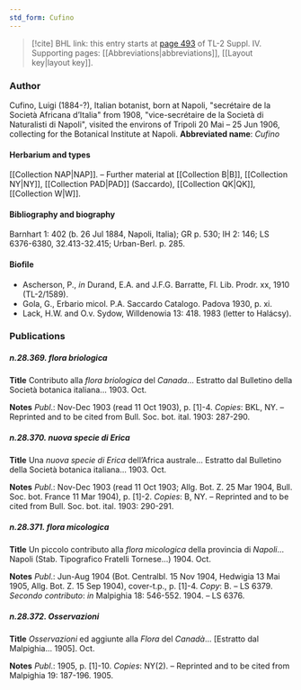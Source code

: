 ```yaml
---
std_form: Cufino
---
```


> [!cite] BHL link: this entry starts at [page 493](https://www.biodiversitylibrary.org/page/33266170) of TL-2 Suppl. IV.
> Supporting pages: [[Abbreviations|abbreviations]], [[Layout key|layout key]].

### Author

Cufino, Luigi (1884-?), Italian botanist, born at Napoli, "secrétaire de la Società Africana d’Italia" from 1908, "vice-secrétaire de la Società di Naturalisti di Napoli", visited the environs of Tripoli 20 Mai – 25 Jun 1906, collecting for the Botanical Institute at Napoli. 
**Abbreviated name**: *Cufino*

#### Herbarium and types

[[Collection NAP|NAP]]. – Further material at [[Collection B|B]], [[Collection NY|NY]], [[Collection PAD|PAD]] (Saccardo), [[Collection QK|QK]], [[Collection W|W]].

#### Bibliography and biography

Barnhart 1: 402 (b. 26 Jul 1884, Napoli, Italia); GR p. 530; IH 2: 146; LS 6376-6380, 32.413-32.415; Urban-Berl. p. 285.

#### Biofile

- Ascherson, P., *in* Durand, E.A. and J.F.G. Barratte, Fl. Lib. Prodr. xx, 1910 (TL-2/1589).
- Gola, G., Erbario micol. P.A. Saccardo Catalogo. Padova 1930, p. xi.
- Lack, H.W. and O.v. Sydow, Willdenowia 13: 418. 1983 (letter to Halácsy).

### Publications

##### n.28.369. flora briologica

**Title**
Contributo alla *flora briologica* del *Canada*... Estratto dal Bulletino della Società botanica italiana... 1903. Oct.

**Notes**
*Publ*.: Nov-Dec 1903 (read 11 Oct 1903), p. \[1\]-4. *Copies*: BKL, NY. – Reprinted and to be cited from Bull. Soc. bot. ital. 1903: 287-290.

##### n.28.370. nuova specie di Erica

**Title**
Una *nuova specie di Erica* dell’Africa australe... Estratto dal Bulletino della Società botanica italiana... 1903. Oct.

**Notes**
*Publ*.: Nov-Dec 1903 (read 11 Oct 1903; Allg. Bot. Z. 25 Mar 1904, Bull. Soc. bot. France 11 Mar 1904), p. \[1\]-2. *Copies*: B, NY. – Reprinted and to be cited from Bull. Soc. bot. ital. 1903: 290-291.

##### n.28.371. flora micologica

**Title**
Un piccolo contributo alla *flora micologica* della provincia di *Napoli*... Napoli (Stab. Tipografico Fratelli Tornese...) 1904. Oct.

**Notes**
*Publ*.: Jun-Aug 1904 (Bot. Centralbl. 15 Nov 1904, Hedwigia 13 Mai 1905, Allg. Bot. Z. 15 Sep 1904), cover-t.p., p. \[1\]-4. *Copy*: B. – LS 6379.
*Secondo contributo*: *in* Malpighia 18: 546-552. 1904. – LS 6376.

##### n.28.372. Osservazioni

**Title**
*Osservazioni* ed aggiunte alla *Flora* del *Canadà*... \[Estratto dal Malpighia... 1905\]. Oct.

**Notes**
*Publ*.: 1905, p. \[1\]-10. *Copies*: NY(2). – Reprinted and to be cited from Malpighia 19: 187-196. 1905.

